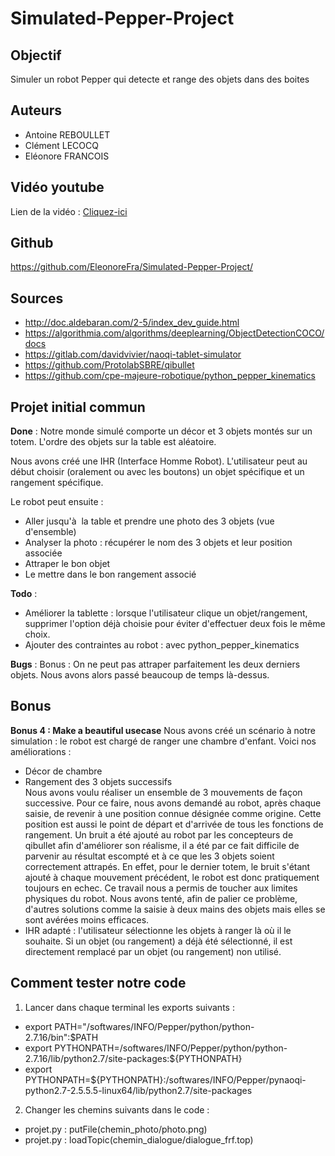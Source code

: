 # Simulated-Pepper-Project

## Objectif
Simuler un robot Pepper qui detecte et range des objets dans des boites

## Auteurs
* Antoine REBOULLET
* Clément LECOCQ
* Eléonore FRANCOIS

## Vidéo youtube
Lien de la vidéo : [Cliquez-ici](https://www.youtube.com/watch?v=dzhw34h5zZk)

## Github 
https://github.com/EleonoreFra/Simulated-Pepper-Project/

## Sources
* http://doc.aldebaran.com/2-5/index_dev_guide.html
* https://algorithmia.com/algorithms/deeplearning/ObjectDetectionCOCO/docs
* https://gitlab.com/davidvivier/naoqi-tablet-simulator
* https://github.com/ProtolabSBRE/qibullet
* https://github.com/cpe-majeure-robotique/python_pepper_kinematics

## Projet initial commun
**Done** : 
Notre monde simulé comporte un décor et 3 objets montés sur un totem. L'ordre des objets sur la table est aléatoire.

Nous avons créé une IHR (Interface Homme Robot). L'utilisateur peut au début choisir (oralement ou avec les boutons) un objet spécifique et un rangement spécifique.

Le robot peut ensuite :
* Aller jusqu'à  la table et prendre une photo des 3 objets (vue d'ensemble)
* Analyser la photo : récupérer le nom des 3 objets et leur position associée
* Attraper le bon objet
* Le mettre dans le bon rangement associé

**Todo** :
* Améliorer la tablette : lorsque l'utilisateur clique un objet/rangement, supprimer l'option déjà choisie pour éviter d'effectuer deux fois le même choix.
* Ajouter des contraintes au robot : avec python_pepper_kinematics

**Bugs** :
Bonus : On ne peut pas attraper parfaitement les deux derniers objets. Nous avons alors passé beaucoup de temps là-dessus.


## Bonus
**Bonus 4 : Make a beautiful usecase**
Nous avons créé un scénario à notre simulation : le robot est chargé de ranger une chambre d'enfant. Voici nos améliorations :  
* Décor de chambre
* Rangement des 3 objets successifs  
Nous avons voulu réaliser un ensemble de 3 mouvements de façon successive. Pour ce faire, nous avons demandé au robot, après chaque saisie, de revenir à une position connue désignée comme origine. Cette position est aussi le point de départ et d'arrivée de tous les fonctions de rangement.
Un bruit a été ajouté au robot par les concepteurs de qibullet afin d'améliorer son réalisme, il a été par ce fait difficile de parvenir au résultat escompté et à ce que les 3 objets soient correctement attrapés. En effet, pour le dernier totem, le bruit s'étant ajouté à chaque mouvement précédent, le robot est donc pratiquement toujours en echec.
Ce travail nous a permis de toucher aux limites physiques du robot. Nous avons tenté, afin de palier ce problème, d'autres solutions comme la saisie à deux mains des objets mais elles se sont avérées moins efficaces.  
* IHR adapté : l'utilisateur sélectionne les objets à ranger là où il le souhaite. Si un objet (ou rangement) a déjà été sélectionné, il est directement remplacé par un objet (ou rangement) non utilisé.


## Comment tester notre code
1. Lancer dans chaque terminal les exports suivants :
* export PATH="/softwares/INFO/Pepper/python/python-2.7.16/bin":$PATH
* export PYTHONPATH=/softwares/INFO/Pepper/python/python-2.7.16/lib/python2.7/site-packages:${PYTHONPATH}
* export PYTHONPATH=${PYTHONPATH}:/softwares/INFO/Pepper/pynaoqi-python2.7-2.5.5.5-linux64/lib/python2.7/site-packages  


2. Changer les chemins suivants dans le code :
* projet.py : putFile(chemin_photo/photo.png)
* projet.py : loadTopic(chemin_dialogue/dialogue_frf.top)


